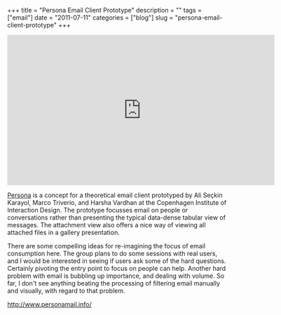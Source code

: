 +++
title = "Persona Email Client Prototype"
description = ""
tags = ["email"]
date = "2011-07-11"
categories = ["blog"]
slug = "persona-email-client-prototype"
+++



  <div class="video"><iframe src="http://player.vimeo.com/video/25588286?title=0&amp;byline=0&amp;portrait=0" width="610" height="343" frameborder="0"></iframe></div>
<p><a href="http://www.personamail.info/">Persona</a> is a concept for a theoretical email client prototyped by Ali Seçkin Karayol, Marco Triverio, and Harsha Vardhan at the Copenhagen Institute of Interaction Design. The prototype focusses email on people or conversations rather than presenting the typical data-dense tabular view of messages. The attachment view also offers a nice way of viewing all attached files in a gallery presentation. </p>
<p>There are some compelling ideas for re-imagining the focus of email consumption here. The group plans to do some sessions with real users, and I would be interested in seeing if users ask some of the hard questions. Certainly pivoting the entry point to focus on people can help. Another hard problem with email is bubbling up importance, and dealing with volume. So far, I don't see anything beating the processing of filtering email manually and visually, with regard to that problem. </p>
    
  <a href="http://www.personamail.info/">http://www.personamail.info/</a>
